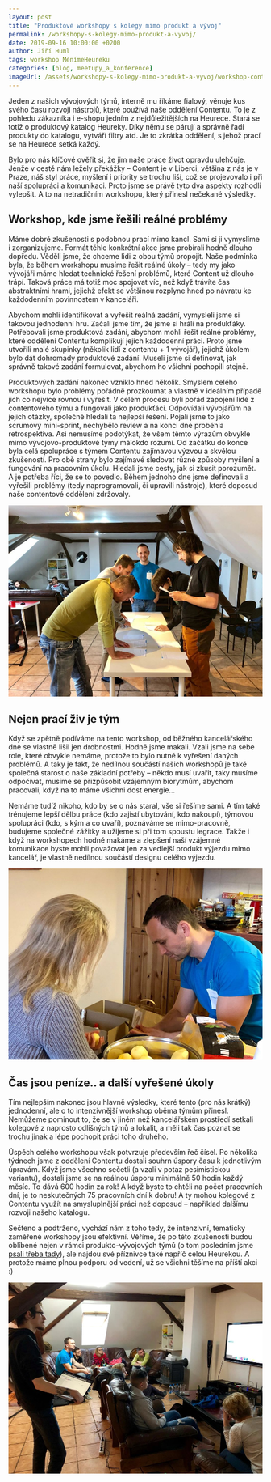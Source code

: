 ```yaml
---
layout: post
title: "Produktové workshopy s kolegy mimo produkt a vývoj"
permalink: /workshopy-s-kolegy-mimo-produkt-a-vyvoj/
date: 2019-09-16 10:00:00 +0200
author: Jiří Huml
tags: workshop MěnímeHeureku
categories: [blog, meetupy_a_konference]
imageUrl: /assets/workshopy-s-kolegy-mimo-produkt-a-vyvoj/workshop-content-1.jpg
---
```


Jeden z našich vývojových týmů, interně mu říkáme fialový, věnuje kus svého času rozvoji nástrojů, které používá naše oddělení Contentu. To je z pohledu zákazníka i e-shopu jedním z nejdůležitějších na Heurece. Stará se totiž o produktový katalog Heureky. Díky němu se párují a správně řadí produkty do katalogu, vytváří filtry atd. Je to zkrátka oddělení, s jehož prací se na Heurece setká každý.

Bylo pro nás klíčové ověřit si, že jim naše práce život opravdu ulehčuje. Jenže v cestě nám ležely překážky – Content je v Liberci, většina z nás je v Praze, náš styl práce, myšlení i priority se trochu liší, což se projevovalo i při naší spolupráci a komunikaci. Proto jsme se právě tyto dva aspekty rozhodli vylepšit. A to na netradičním workshopu, který přinesl nečekané výsledky.

## Workshop, kde jsme řešili reálné problémy
Máme dobré zkušenosti s podobnou prací mimo kancl. Sami si ji vymyslíme i zorganizujeme. Formát téhle konkrétní akce jsme probírali hodně dlouho dopředu. Věděli jsme, že chceme lidi z obou týmů propojit. Naše podmínka byla, že během workshopu musíme řešit reálné úkoly – tedy my jako vývojáři máme hledat technické řešení problémů, které Content už dlouho trápí. Taková práce má totiž moc spojovat víc, než když trávíte čas abstraktními hrami, jejichž efekt se většinou rozplyne hned po návratu ke každodenním povinnostem v kanceláři. 

Abychom mohli identifikovat a vyřešit reálná zadání, vymysleli jsme si takovou jednodenní hru. Začali jsme tím, že jsme si hráli na produkťáky. Potřebovali jsme produktová zadání, abychom mohli řešit reálné problémy, které oddělení Contentu komplikují jejich každodenní práci. Proto jsme utvořili malé skupinky (několik lidí z contentu + 1 vývojář), jejichž úkolem bylo dát dohromady produktové zadání. Museli jsme si definovat, jak správně takové zadání formulovat, abychom ho všichni pochopili stejně.

Produktových zadání nakonec vzniklo hned několik. Smyslem celého workshopu bylo problémy pořádně prozkoumat a vlastně v ideálním případě jich co nejvíce rovnou i vyřešit. V celém procesu byli pořád zapojení lidé z contentového týmu a fungovali jako produkťáci. Odpovídali vývojářům na jejich otázky, společně hledali ta nejlepší řešení. Pojali jsme to jako scrumový mini-sprint, nechybělo review a na konci dne proběhla retrospektiva. Asi nemusíme podotýkat, že všem těmto výrazům obvykle mimo vývojovo-produktové týmy málokdo rozumí. Od začátku do konce byla celá spolupráce s týmem Contentu zajímavou výzvou a skvělou zkušeností. Pro obě strany bylo zajímavé sledovat různé způsoby myšlení a fungování na pracovním úkolu. Hledali jsme cesty, jak si zkusit porozumět. A je potřeba říci, že se to povedlo. Během jednoho dne jsme definovali a vyřešili problémy (tedy naprogramovali, či upravili nástroje), které doposud naše contentové oddělení zdržovaly.

![Pracujeme!](/assets/workshopy-s-kolegy-mimo-produkt-a-vyvoj/workshop-content-1.jpg)

## Nejen prací živ je tým
Když se zpětně podíváme na tento workshop, od běžného kancelářského dne se vlastně lišil jen drobnostmi. Hodně jsme makali. Vzali jsme na sebe role, které obvykle nemáme, protože to bylo nutné k vyřešení daných problémů. A taky je fakt, že nedílnou součástí našich workshopů je také společná starost o naše základní potřeby – někdo musí uvařit, taky musíme odpočívat, musíme se přizpůsobit vzájemným biorytmům, abychom pracovali, když na to máme všichni dost energie…

Nemáme tudíž nikoho, kdo by se o nás staral, vše si řešíme sami. A tím také trénujeme lepší dělbu práce (kdo zajistí ubytování, kdo nakoupí), týmovou spolupráci (kdo, s kým a co uvaří), poznáváme se mimo-pracovně, budujeme společné zážitky a užijeme si při tom spoustu legrace. Takže i když na workshopech hodně makáme a zlepšení naší vzájemné komunikace byste mohli považovat jen za vedlejší produkt výjezdu mimo kancelář, je vlastně nedílnou součástí designu celého výjezdu.

![Na podobných akcích si sami i vaříme](/assets/workshopy-s-kolegy-mimo-produkt-a-vyvoj/workshop-content-4.jpg)

## Čas jsou peníze.. a další vyřešené úkoly
Tím nejlepším nakonec jsou hlavně výsledky, které tento (pro nás krátký) jednodenní, ale o to intenzivnější workshop oběma týmům přinesl. Nemůžeme pominout to, že se v jiném než kancelářském prostředí setkali kolegové z naprosto odlišných týmů a lokalit, a měli tak čas poznat se trochu jinak a lépe pochopit práci toho druhého.

Úspěch celého workshopu však potvrzuje především řeč čísel. Po několika týdnech jsme z oddělení Contentu dostali souhrn úspory času k jednotlivým úpravám. Když jsme všechno sečetli (a vzali v potaz pesimistickou variantu), dostali jsme se na reálnou úsporu minimálně 50 hodin každý měsíc. To dává 600 hodin za rok! A když byste to chtěli na počet pracovních dní, je to neskutečných 75 pracovních dní k dobru! A ty mohou kolegové z Contentu využít na smysluplnější práci než doposud – například dalšímu rozvoji našeho katalogu. 

Sečteno a podtrženo, vychází nám z toho tedy, že intenzivní, tematicky zaměřené workshopy jsou efektivní. Věříme, že po této zkušenosti budou oblíbené nejen v rámci produkto-vývojových týmů (o tom posledním jsme [psali třeba tady](/homepage-hackathon/)), ale najdou své příznivce také napříč celou Heurekou. A protože máme plnou podporu od vedení, už se všichni těšíme na příští akci :)

![Prezentujeme výsledky workshopu](/assets/workshopy-s-kolegy-mimo-produkt-a-vyvoj/workshop-content-3.jpg)
